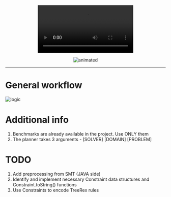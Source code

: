

<div align="center">
  <video src="https://user-images.githubusercontent.com/99724660/221192291-7e2dc4ec-92d8-4d29-83a2-3f787c1c4eef.mp4" />
</div>
<p align="center">
  <img src="https://user-images.githubusercontent.com/99724660/221203036-fcce9951-4522-4d1c-aaf8-d2775b0368d2.gif" alt="animated" />
</p>

---

# General workflow
  ![logic](https://user-images.githubusercontent.com/99724660/221208016-01a6a56d-a786-46f0-bd95-476eb04e39b5.png)

# Additional info

1. Benchmarks are already available in the project. Use ONLY them
2. The planner takes 3 arguments - [SOLVER] [DOMAIN] [PROBLEM]

# TODO
1. Add preprocessing from SMT (JAVA side)
2. Identify and implement necessary Constraint data structures and Constraint.toString() functions
3. Use Constraints to encode TreeRex rules
